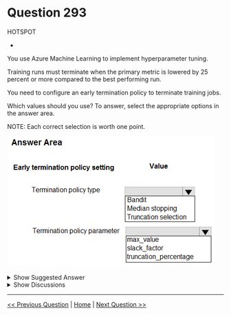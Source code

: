 # Question 293

HOTSPOT

-

You use Azure Machine Learning to implement hyperparameter tuning.

Training runs must terminate when the primary metric is lowered by 25 percent or more compared to the best performing run.

You need to configure an early termination policy to terminate training jobs.

Which values should you use? To answer, select the appropriate options in the answer area.

NOTE: Each correct selection is worth one point.

![Question Image](../images/q293_q_image410.png)

<details>
  <summary>Show Suggested Answer</summary>

<img src="../images/q293_ans_0_image411.png" alt="Answer Image"><br>

</details>

<details>
  <summary>Show Discussions</summary>

<blockquote><p><strong>oakmm</strong> <code>(Sat 23 Sep 2023 12:34)</code> - <em>Upvotes: 5</em></p><p>would Truncation Selection and Truncation_percentage be better answer?</p></blockquote>
<blockquote><p><strong>evangelist</strong> <code>(Sun 08 Dec 2024 08:24)</code> - <em>Upvotes: 2</em></p><p>Bandit Policy:
The Bandit policy is an early termination policy that stops poorly performing runs early based on the ratio of the performance of the run to the best performing run. This is suitable for the given requirement as it compares the primary metric of each run against the best run and terminates those that fall below a certain threshold.
slack_factor:
The slack_factor parameter defines the allowable slack (tolerance) as a ratio. A slack_factor of 0.75 means that runs which perform worse than 75% of the best run (i.e., lowered by 25% or more) will be terminated.</p></blockquote>
<blockquote><p><strong>Mal42</strong> <code>(Thu 22 Feb 2024 09:55)</code> - <em>Upvotes: 4</em></p><p>On exam 18 Aug 2023</p></blockquote>
<blockquote><p><strong>snegnik</strong> <code>(Fri 01 Dec 2023 18:40)</code> - <em>Upvotes: 3</em></p><p>Bandit policy is based on slack factor/slack amount and evaluation interval. Bandit policy ends a job when the primary metric isn&#x27;t within the specified slack factor/slack amount of the most successful job.</p></blockquote>
<blockquote><p><strong>Tommo565</strong> <code>(Thu 21 Sep 2023 13:12)</code> - <em>Upvotes: 4</em></p><p>Correct: https://learn.microsoft.com/en-us/azure/machine-learning/how-to-tune-hyperparameters#bandit-policy</p></blockquote>

</details>

---

[<< Previous Question](question_292.md) | [Home](/index.md) | [Next Question >>](question_294.md)
